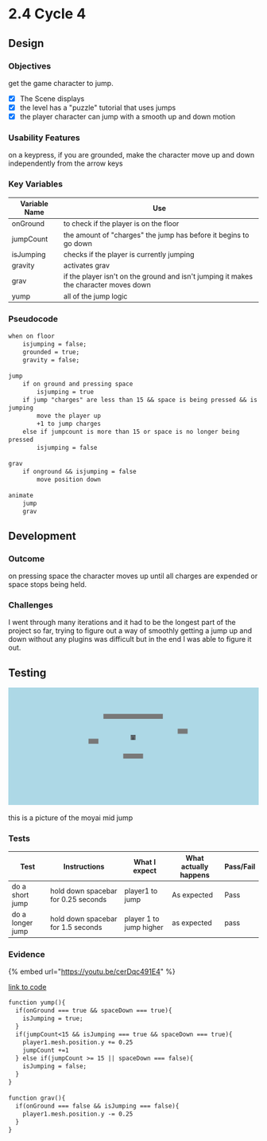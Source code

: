 # 2.4 Cycle 4

## Design

### Objectives

get the game character to jump.

* [x] The Scene displays
* [x] the level has a "puzzle" tutorial that uses jumps
* [x] the player character can jump with a smooth up and down motion

### Usability Features

on a keypress, if you are grounded, make the character move up and down independently from the arrow keys

### Key Variables

| Variable Name | Use                                                                                   |
| ------------- | ------------------------------------------------------------------------------------- |
| onGround      | to check if the player is on the floor                                                |
| jumpCount     | the amount of "charges" the jump has before it begins to go down                      |
| isJumping     | checks if the player is currently jumping                                             |
| gravity       | activates grav                                                                        |
| grav          | if the player isn't on the ground and isn't jumping it makes the character moves down |
| yump          | all of the jump logic                                                                 |

### Pseudocode

```
when on floor
    isjumping = false;
    grounded = true;
    gravity = false;
    
jump
    if on ground and pressing space
        isjumping = true
    if jump "charges" are less than 15 && space is being pressed && is jumping
        move the player up
        +1 to jump charges
    else if jumpcount is more than 15 or space is no longer being pressed
        isjumping = false
    
grav
    if onground && isjumping = false
        move position down
        
animate
    jump
    grav
```

## Development

### Outcome

on pressing space the character moves up until all charges are expended or space stops being held.

### Challenges

I went through many iterations and it had to be the longest part of the project so far, trying to figure out a way of smoothly getting a jump up and down without any plugins was difficult but in the end I was able to figure it out.

## Testing

![](<../.gitbook/assets/image (2).png>)

this is a picture of the moyai mid jump

### Tests

| Test             | Instructions                        | What I expect           | What actually happens | Pass/Fail |
| ---------------- | ----------------------------------- | ----------------------- | --------------------- | --------- |
| do a short jump  | hold down spacebar for 0.25 seconds | player1 to jump         | As expected           | Pass      |
| do a longer jump | hold down spacebar for 1.5 seconds  | player 1 to jump higher | as expected           | pass      |

### Evidence

{% embed url="https://youtu.be/cerDqc491E4" %}

[link to code](https://github.com/Ca-Hay/CollisionDetection3D)

```
function yump(){
  if(onGround === true && spaceDown === true){
    isJumping = true;
  }
  if(jumpCount<15 && isJumping === true && spaceDown === true){
    player1.mesh.position.y += 0.25
    jumpCount +=1
  } else if(jumpCount >= 15 || spaceDown === false){
    isJumping = false;
  }
}

function grav(){
  if(onGround === false && isJumping === false){
    player1.mesh.position.y -= 0.25
  }
}
```
